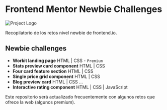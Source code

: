 # Frontend Mentor Newbie Challenges

![Project Logo](https://miro.medium.com/v2/resize:fit:1200/0*cfYEyKU7fH1Vz37c.png)

Recopilatorio de los retos nivel newbie de frontend.io.

## Newbie challenges

- **Workit landing page** HTML | CSS - `Premium`
- **Stats preview card component** HTML | CSS
- **Four card feature section** HTML | CSS
- **Single price grid component** HTML | CSS
- **Blog preview card** HTML | CSS
  ...
- **Interactive rating component** HTML | CSS | JavaScript

Este repositorio será actualizado frecuentemente con algunos retos que ofrece la web (algunos premium).
